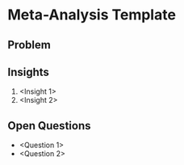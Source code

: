 # Meta-Analysis Template

## Problem
<Fill in a brief description of the research question or problem.>

## Insights
1. <Insight 1>
2. <Insight 2>

## Open Questions
- <Question 1>
- <Question 2>
